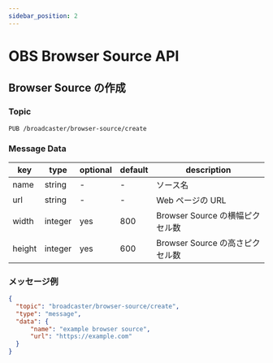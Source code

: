 ```yaml
---
sidebar_position: 2
---
```


# OBS Browser Source API

## Browser Source の作成

### Topic

```
PUB /broadcaster/browser-source/create
```

### Message Data

| key    | type    | optional | default | description                     |
| ------ | ------- | -------- | ------- | ------------------------------- |
| name   | string  | -        | -       | ソース名                        |
| url    | string  | -        | -       | Web ページの URL                |
| width  | integer | yes      | 800     | Browser Source の横幅ピクセル数 |
| height | integer | yes      | 600     | Browser Source の高さピクセル数 |

### メッセージ例

```json
{
  "topic": "broadcaster/browser-source/create",
  "type": "message",
  "data": {
      "name": "example browser source",
      "url": "https://example.com"
  }
}
```
